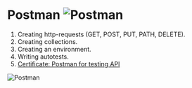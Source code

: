 # Postman ![Postman](https://img.shields.io/badge/-Postman-103606?style=for-the-badge&logo=Postman)
1. Creating http-requests (GET, POST, PUT, PATH, DELETE).
2. Creating collections.
3. Creating an environment.
4. Writing autotests.
5. [Certificate: Postman for testing API](https://stepik.org/cert/1936752)

![Postman](https://github.com/NatashaSmolyak/Postman/blob/main/assets/Stepik_Postman_Сertificate1.png)

